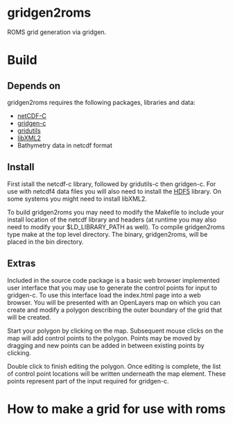 # gridgen2roms
ROMS grid generation via gridgen.

# Build
## Depends on

gridgen2roms requires the following packages, libraries and data:

* [netCDF-C](http://www.unidata.ucar.edu/software/netcdf/)
* [gridgen-c](https://github.com/sakov/gridgen-c)
* [gridutils](https://github.com/sakov/gridutils-c)
* [libXML2](http://www.xmlsoft.org/)
* Bathymetry data in netcdf format 

## Install
First istall the netcdf-c library, followed by gridutils-c then gridgen-c. For use with netcdf4 data files you will also need to install the [HDF5](https://www.hdfgroup.org/HDF5/) library. On some systems you might need to install libXML2.

To build gridgen2roms you may need to modify the Makefile to include your install location of the netcdf library and headers (at runtime you may also need to modify your $LD_LIBRARY_PATH as well). To compile gridgen2roms type make at the top level directory. The binary, gridgen2roms, will be placed in the bin directory.

## Extras
Included in the source code package is a basic web browser implemented user interface that you may use to generate the control points for input to gridgen-c. To use this interface load the index.html page into a web browser. You will be presented with an OpenLayers map on which you can create and modify a polygon describing the outer boundary of the grid that will be created.

Start your polygon by clicking on the map. Subsequent mouse clicks on the map will add control points to the polygon. Points may be moved by dragging and new points can be added in between existing points by clicking.

Double click to finish editing the polygon. Once editing is complete, the list of control point locations will be written underneath the map element. These points represent part of the input required for gridgen-c.


# How to make a grid for use with roms
